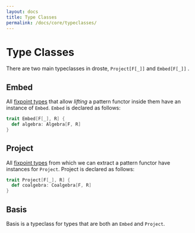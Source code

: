 ```yaml
---
layout: docs
title: Type Classes
permalink: /docs/core/typeclasses/
---
```


# Type Classes

There are two main typeclasses in droste, `Project[F[_]]` and
`Embed[F[_]]` .


## Embed

All [fixpoint types](/docs/core/fixpoint-types/) that allow _lifting_ a pattern functor inside them
have an instance of `Embed`.  `Embed` is declared as follows:

```scala
trait Embed[F[_], R] {
  def algebra: Algebra[F, R]
}
```

## Project

All [fixpoint types](/docs/core/fixpoint-types) from which we can extract a pattern functor have
instances for `Project`.  Project is declared as follows:

```scala
trait Project[F[_], R] {
  def coalgebra: Coalgebra[F, R]
}
```

## Basis

Basis is a typeclass for types that are both an `Embed` and `Project`.

